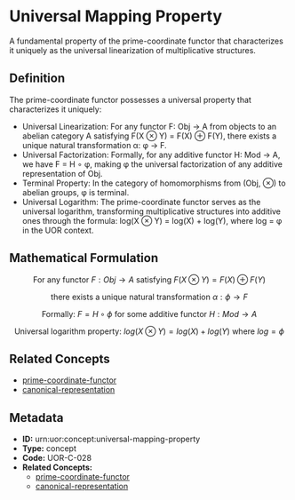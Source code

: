 # Universal Mapping Property

A fundamental property of the prime-coordinate functor that characterizes it uniquely as the universal linearization of multiplicative structures.

## Definition

The prime-coordinate functor possesses a universal property that characterizes it uniquely:
- Universal Linearization: For any functor F: Obj → A from objects to an abelian category A satisfying F(X ⊗ Y) = F(X) ⊕ F(Y), there exists a unique natural transformation α: φ → F.
- Universal Factorization: Formally, for any additive functor H: Mod → A, we have F = H ∘ φ, making φ the universal factorization of any additive representation of Obj.
- Terminal Property: In the category of homomorphisms from (Obj, ⊗) to abelian groups, φ is terminal.
- Universal Logarithm: The prime-coordinate functor serves as the universal logarithm, transforming multiplicative structures into additive ones through the formula: log(X ⊗ Y) = log(X) + log(Y), where log = φ in the UOR context.

## Mathematical Formulation

$$
\text{For any functor } F: Obj \to A \text{ satisfying } F(X \otimes Y) = F(X) \oplus F(Y)
$$

$$
\text{there exists a unique natural transformation } \alpha: \phi \to F
$$

$$
\text{Formally: } F = H \circ \phi \text{ for some additive functor } H: Mod \to A
$$

$$
\text{Universal logarithm property: } log(X \otimes Y) = log(X) + log(Y) \text{ where } log = \phi
$$

## Related Concepts

- [prime-coordinate-functor](./prime-coordinate-functor.md)
- [canonical-representation](./canonical-representation.md)

## Metadata

- **ID:** urn:uor:concept:universal-mapping-property
- **Type:** concept
- **Code:** UOR-C-028
- **Related Concepts:**
  - [prime-coordinate-functor](./prime-coordinate-functor.md)
  - [canonical-representation](./canonical-representation.md)
